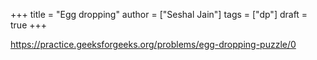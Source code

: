 +++
title = "Egg dropping"
author = ["Seshal Jain"]
tags = ["dp"]
draft = true
+++

<https://practice.geeksforgeeks.org/problems/egg-dropping-puzzle/0>
